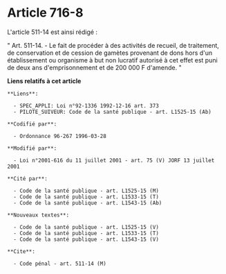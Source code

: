 # Article 716-8

L'article 511-14 est ainsi rédigé :

" Art. 511-14. - Le fait de procéder à des activités de recueil, de traitement, de conservation et de cession de gamètes
provenant de dons hors d'un établissement ou organisme à but non lucratif autorisé à cet effet est puni de deux ans
d'emprisonnement et de 200 000 F d'amende. "

**Liens relatifs à cet article**

	**Liens**:

	  - SPEC_APPLI: Loi n°92-1336 1992-12-16 art. 373
	  - PILOTE_SUIVEUR: Code de la santé publique - art. L1525-15 (Ab)

	**Codifié par**:

	  - Ordonnance 96-267 1996-03-28

	**Modifié par**:

	  - Loi n°2001-616 du 11 juillet 2001 - art. 75 (V) JORF 13 juillet 2001

	**Cité par**:

	  - Code de la santé publique - art. L1525-15 (M)
	  - Code de la santé publique - art. L1533-15 (T)
	  - Code de la santé publique - art. L1543-15 (Ab)

	**Nouveaux textes**:

	  - Code de la santé publique - art. L1525-15 (V)
	  - Code de la santé publique - art. L1533-15 (T)
	  - Code de la santé publique - art. L1543-15 (V)

	**Cite**:

	  - Code pénal - art. 511-14 (M)
